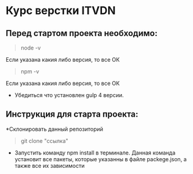 # Курс верстки ITVDN

## Перед стартом проекта необходимо:

> node -v

Если указана какия либо версия, то все ОК

> npm -v

Если указана какия либо версия, то все ОК

* Убедиться что установлен gulp 4 версии.

## Инструкция для старта проекта:
*Склонировать данный репозиторий
> git clone "ссылка"

* Запустить команду npm install в терминале. Данная команда установит все пакеты, которые указанны в файле packege.json, а также все их зависимости